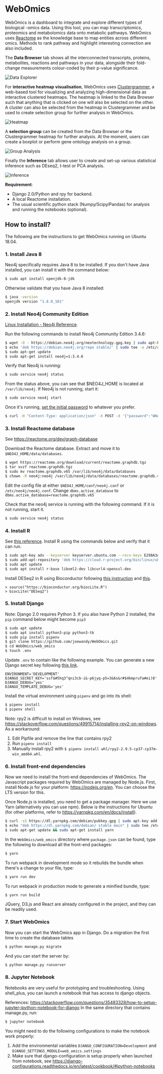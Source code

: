 # WebOmics
WebOmics is a dashboard to integrate and explore different types of biological -omics data. 
Using this tool, you can map transcriptomics, proteomics and metabolomics data onto metabolic pathways. 
WebOmics uses [Reactome](https://reactome.org/) as the knowledge base to map entities across different omics.
Methods to rank pathway and highlight interesting connection are also included.

The **Data Browser** tab shows all the interconnected transcripts, proteins, metabolites, reactions and pathways in your data, alongside their fold-change measurements colour-coded by their p-value significance.

![Data Explorer](web_omics/images/screenshot1.PNG?raw=true "Data Explorer")

For **interactive heatmap visualisation**, WebOmics uses [Clustergrammer](https://amp.pharm.mssm.edu/clustergrammer/), a web-based tool for visualizing and analyzing high-dimensional data as interactive clustered heatmaps.
The heatmap is linked to the Data Browser such that anything that is clicked on one will also be selected on the other.
A cluster can also be selected from the heatmap in Clustergrammer and be used to create selection group for further analysis in WebOmics.

![Heatmap](web_omics/images/screenshot2.PNG?raw=true "Heatmap")

A **selection group** can be created from the Data Browser or the Clustergrammer heatmap for further analysis. At the moment, users can create a boxplot or perform gene ontology analysis on a group.

![Group Analysis](web_omics/images/screenshot3.PNG?raw=true "Group Analysis")

Finally the **Inference** tab allows user to create and set-up various statistical inference such as DEseq2, t-test or PCA analysis.

![Inference](web_omics/images/screenshot4.PNG?raw=true "Inference")

**Requirement**:
- Django 2.0/Python and rpy for backend.
- A local Reactome installation.
- The usual scientific python stack (Numpy/Scipy/Pandas) for analysis and running the notebooks (optional).

## How to install?

The following are the instructions to get WebOmics running on Ubuntu 18.04.

### 1. Install Java 8

Neo4j specifically requires Java 8 to be installed. If you don't have Java installed, you can install it with the command below:
```bash
$ sudo apt install openjdk-8-jdk
```
Otherwise validate that you have Java 8 installed:
```bash
$ java -version
openjdk version "1.8.0_181"
```

### 2. Install Neo4j Community Edition

[Linux Installation - Neo4j Reference](https://neo4j.com/docs/operations-manual/current/installation/linux/debian/?_ga=2.249168388.2041192375.1507250087-893468657.1507250087).

Run the following commands to install Neo4j Community Edition 3.4.6:
```bash
$ wget -O - https://debian.neo4j.org/neotechnology.gpg.key | sudo apt-key add -
$ echo 'deb https://debian.neo4j.org/repo stable/' | sudo tee -a /etc/apt/sources.list.d/neo4j.list
$ sudo apt-get update
$ sudo apt-get install neo4j=1:3.4.6
```

Verify that Neo4j is running:
```bash
$ sudo service neo4j status
```
From the status above, you can see that $NEO4J_HOME is located at `/var/lib/neo4j`. 
If Neo4j is not running, start it:
```bash
$ sudo service neo4j start
```

Once it's running, [set the initial password](https://stackoverflow.com/questions/47530154/neo4j-command-failed-initial-password-was-not-set-because-live-neo4j-users-wer) to whatever you prefer.
```bash
$ curl -H "Content-Type: application/json" -X POST -d '{"password":"WHATEVER THE PASSWORD IS"}' -u neo4j:neo4j http://localhost:7474/user/neo4j/password
```

### 3. Install Reactome database

See https://reactome.org/dev/graph-database

Download the Reactome database. Extract and move it to `$NEO4J_HOME/data/databases`.
```bash
$ wget https://reactome.org/download/current/reactome.graphdb.tgz
$ tar xvzf reactome.graphdb.tgz
$ sudo mv reactome.graphdb.v65 /var/lib/neo4j/data/databases
$ chown -R neo4j:neo4j /var/lib/neo4j/data/databases/reactome.graphdb.v65
```
Edit the config file at either `$NEO4J_HOME/conf/neo4j.conf` or `/etc/neo4j/neo4j.conf`. 
Change ```dbms.active_database``` to ```dbms.active_database=reactome.graphdb.v65```

Check that the neo4j service is running with the following command. If it is not running, start it.
```bash
$ sudo service neo4j status
```

### 4. Install R

See [this reference](https://www.digitalocean.com/community/tutorials/how-to-install-r-on-ubuntu-18-04-quickstart).
Install R using the commands below and verify that it can run.
```bash
$ sudo apt-key adv --keyserver keyserver.ubuntu.com --recv-keys E298A3A825C0D65DFD57CBB651716619E084DAB9
$ sudo add-apt-repository 'deb https://cloud.r-project.org/bin/linux/ubuntu bionic-cran35/'
$ sudo apt update
$ sudo apt install r-base libxml2-dev libcurl4-openssl-dev
```

Install DESeq2 in R using Bioconductor following [this instruction](https://bioconductor.org/packages/devel/bioc/vignettes/DESeq2/inst/doc/DESeq2.html#i-have-trouble-installing-deseq2-on-ubuntulinux)
 and [this](https://bioconductor.org/packages/release/bioc/html/DESeq2.html).
```
> source("https://bioconductor.org/biocLite.R")
> biocLite("DESeq2")
```

### 5. Install Django

Note: Django 2.0 requires Python 3. If you also have Python 2 installed, the
```pip``` command below might become ```pip3```

```bash
$ sudo apt update
$ sudo apt install python3-pip python3-tk
$ sudo pip install pipenv
$ git clone https://github.com/joewandy/WebOmics.git
$ cd WebOmics/web_omics
$ touch .env
```

Update `.env` to contain like the following example. 
You can generate a new Django secret key following [this link](https://foxrow.com/generating-django-secret-keys).
```
ENVIRONMENT='DEVELOPMENT'
DJANGO_SECRET_KEY='ssf$#5hq3^qni3cb-i&-p6jyq-p5=3&6s&r#$4kmprufa#ei)8'
DJANGO_DEBUG='yes'
DJANGO_TEMPLATE_DEBUG='yes'
```

Install the virtual environment using `pipenv` and go into its shell:
```bash
$ pipenv install
$ pipenv shell
```

Note: rpy2 is difficult to install on Windows, see https://stackoverflow.com/questions/49915714/installing-rpy2-on-windows.
As a workaround:
1. Edit Pipfile and remove the line that contains rpy2
2. Run `pipenv install`
3. Manually install rpy2 with `$ pipenv install whl/rpy2-2.9.5-cp37-cp37m-win_amd64.whl`.

### 6. Install front-end dependencies

Now we need to install the front-end dependencies of WebOmics. The Javascript packages required by WebOmics are managed by Node.js.
First, install Node.js for your platform: https://nodejs.org/en. You can choose the LTS version for this.

Once Node.js is installed, you need to get a package manager. Here we use Yarn (alternatively you can use npm). Below is the instructions for Ubuntu (for other platforms, refer to https://yarnpkg.com/en/docs/install).
```bash
$ curl -sS https://dl.yarnpkg.com/debian/pubkey.gpg | sudo apt-key add -
$ echo "deb https://dl.yarnpkg.com/debian/ stable main" | sudo tee /etc/apt/sources.list.d/yarn.list
$ sudo apt-get update && sudo apt-get install yarn
```
In the `WebOmics/web_omics` directory where `package.json` can be found, type the following to download all the front-end packages:
```bash
$ yarn
```

To run webpack in development mode so it rebuilds the bundle when there's a change to your file, type:
```bash
$ yarn run dev
```

To run webpack in production mode to generate a minified bundle, type:
```bash
$ yarn run build
```

JQuery, D3.js and React are already configured in the project, and they can be readily used.

### 7. Start WebOmics

Now you can start the WebOmics app in Django. Do a migration the first time to create the database tables
```bash
$ python manage.py migrate
```

And you can start the server by:
```bash
$ python manage.py runserver
```

### 8. Jupyter Notebook

Notebooks are very useful for prototyping and troubleshooting. Using shell_plus, you can launch a notebook that has access to django objects.

References: https://stackoverflow.com/questions/35483328/how-to-setup-jupyter-ipython-notebook-for-django
In the same directory that contains manage.py, run:
```bash
$ jupyter notebook
```

You might need to do the following configurations to make the notebook work properly:
1. Add the environmental variables `DJANGO_CONFIGURATION=Development` and `DJANGO_SETTINGS_MODULE=web_omics.settings`
2. Make sure that django-configuration is setup properly when launched from notebook, see https://django-configurations.readthedocs.io/en/latest/cookbook/#ipython-notebooks
```
